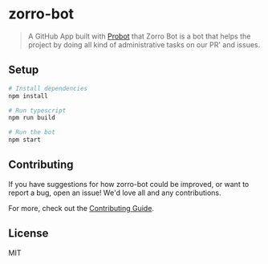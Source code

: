 # zorro-bot

> A GitHub App built with [Probot](https://github.com/probot/probot) that Zorro Bot is a bot that helps the project by doing all kind of administrative tasks on our PR&#x27; and issues.

## Setup

```sh
# Install dependencies
npm install

# Run typescript
npm run build

# Run the bot
npm start
```

## Contributing

If you have suggestions for how zorro-bot could be improved, or want to report a bug, open an issue! We'd love all and any contributions.

For more, check out the [Contributing Guide](CONTRIBUTING.md).

## License

MIT
